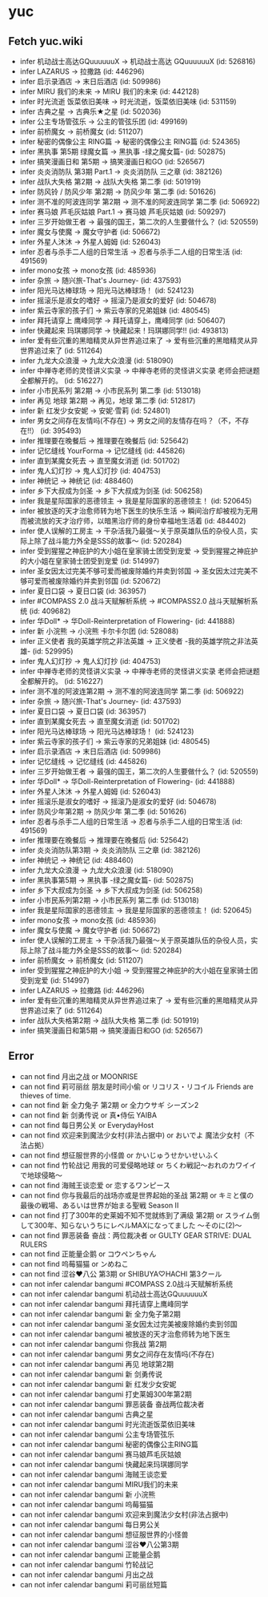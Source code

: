 # yuc
## Fetch yuc.wiki
- infer 机动战士高达GQuuuuuuX -> 机动战士高达 GQuuuuuuX (id: 526816)
- infer LAZARUS -> 拉撒路 (id: 446296)
- infer 启示录酒店 -> 末日后酒店 (id: 509986)
- infer MIRU 我们的未来 -> MIRU 我们的未来 (id: 442128)
- infer 时光流逝 饭菜依旧美味 -> 时光流逝，饭菜依旧美味 (id: 531159)
- infer 古典之星 -> 古典乐★之星 (id: 502036)
- infer 公主专场管弦乐 -> 公主的管弦乐团 (id: 499169)
- infer 前桥魔女 -> 前桥魔女 (id: 511207)
- infer 秘密的偶像公主 RING篇 -> 秘密的偶像公主 RING篇 (id: 524365)
- infer 黑执事 第5期 绿魔女篇 -> 黑执事 -绿之魔女篇- (id: 502875)
- infer 搞笑漫画日和 第5期 -> 搞笑漫画日和GO (id: 526567)
- infer 炎炎消防队 第3期 Part.1 -> 炎炎消防队 三之章 (id: 382126)
- infer 战队大失格 第2期 -> 战队大失格 第二季 (id: 501919)
- infer 防风铃 / 防风少年 第2期 -> 防风少年 第二季 (id: 501626)
- infer 测不准的阿波连同学 第2期 -> 测不准的阿波连同学 第二季 (id: 506922)
- infer 赛马娘 芦毛灰姑娘 Part.1 -> 赛马娘 芦毛灰姑娘 (id: 509297)
- infer 三岁开始做王者 -> 最强的国王，第二次的人生要做什么？ (id: 520559)
- infer 魔女与使魔 -> 魔女守护者 (id: 506672)
- infer 外星人沐沐 -> 外星人姆姆 (id: 526043)
- infer 忍者与杀手二人组的日常生活 -> 忍者与杀手二人组的日常生活 (id: 491569)
- infer mono女孩 -> mono女孩 (id: 485936)
- infer 杂旅 -> 随兴旅-That's Journey- (id: 437593)
- infer 阳光马达棒球场 -> 阳光马达棒球场！ (id: 524123)
- infer 摇滚乐是淑女的嗜好 -> 摇滚乃是淑女的爱好 (id: 504678)
- infer 紫云寺家的孩子们 -> 紫云寺家的兄弟姐妹 (id: 480545)
- infer 拜托请穿上 鹰峰同学 -> 拜托请穿上，鹰峰同学 (id: 506407)
- infer 快藏起来 玛琪娜同学 -> 快藏起来！玛琪娜同学!! (id: 493813)
- infer 爱有些沉重的黑暗精灵从异世界追过来了 -> 爱有些沉重的黑暗精灵从异世界追过来了 (id: 511264)
- infer 九龙大众浪漫 -> 九龙大众浪漫 (id: 518090)
- infer 中禅寺老师的灵怪讲义实录 -> 中禅寺老师的灵怪讲义实录 老师会把谜题全都解开的。 (id: 516227)
- infer 小市民系列 第2期 -> 小市民系列 第二季 (id: 513018)
- infer 再见 地球 第2期 -> 再见，地球 第二季 (id: 512817)
- infer 新 红发少女安妮 -> 安妮·雪莉 (id: 524801)
- infer 男女之间存在友情吗(不存在) -> 男女之间的友情存在吗？（不，不存在!!） (id: 395493)
- infer 推理要在晚餐后 -> 推理要在晚餐后 (id: 525642)
- infer 记忆缝线 YourForma -> 记忆缝线 (id: 445826)
- infer 直到某魔女死去 -> 直至魔女消逝 (id: 501702)
- infer 鬼人幻灯抄 -> 鬼人幻灯抄 (id: 404753)
- infer 神统记 -> 神统记 (id: 488460)
- infer 乡下大叔成为剑圣 -> 乡下大叔成为剑圣 (id: 506258)
- infer 我是星际国家的恶德领主 -> 我是星际国家的恶德领主！ (id: 520645)
- infer 被放逐的天才治愈师转为地下医生的快乐生活 -> 瞬间治疗却被视为无用而被流放的天才治疗师，以暗黑治疗师的身份幸福地生活着 (id: 484402)
- infer 使人误解的工房主 -> 干杂活我乃最强～关于原英雄队伍的杂役人员，实际上除了战斗能力外全是SSS的故事～ (id: 520284)
- infer 受到猩猩之神庇护的大小姐在皇家骑士团受到宠爱 -> 受到猩猩之神庇护的大小姐在皇家骑士团受到宠爱 (id: 514997)
- infer 圣女因太过完美不够可爱而被废除婚约并卖到邻国 -> 圣女因太过完美不够可爱而被废除婚约并卖到邻国 (id: 520672)
- infer 夏日口袋 -> 夏日口袋 (id: 363957)
- infer #COMPASS 2.0 战斗天赋解析系统 -> #COMPASS2.0 战斗天赋解析系统 (id: 409682)
- infer 华Doll* -> 华Doll-Reinterpretation of Flowering- (id: 441888)
- infer 新 小浣熊 -> 小浣熊 卡尔卡尔团 (id: 528088)
- infer 正义使者 我的英雄学院之非法英雄 -> 正义使者 -我的英雄学院之非法英雄- (id: 529995)
- infer 鬼人幻灯抄 -> 鬼人幻灯抄 (id: 404753)
- infer 中禅寺老师的灵怪讲义实录 -> 中禅寺老师的灵怪讲义实录 老师会把谜题全都解开的。 (id: 516227)
- infer 测不准的阿波连第2期 -> 测不准的阿波连同学 第二季 (id: 506922)
- infer 杂旅 -> 随兴旅-That's Journey- (id: 437593)
- infer 夏日口袋 -> 夏日口袋 (id: 363957)
- infer 直到某魔女死去 -> 直至魔女消逝 (id: 501702)
- infer 阳光马达棒球场 -> 阳光马达棒球场！ (id: 524123)
- infer 紫云寺家的孩子们 -> 紫云寺家的兄弟姐妹 (id: 480545)
- infer 启示录酒店 -> 末日后酒店 (id: 509986)
- infer 记忆缝线 -> 记忆缝线 (id: 445826)
- infer 三岁开始做王者 -> 最强的国王，第二次的人生要做什么？ (id: 520559)
- infer 华Doll* -> 华Doll-Reinterpretation of Flowering- (id: 441888)
- infer 外星人沐沐 -> 外星人姆姆 (id: 526043)
- infer 摇滚乐是淑女的嗜好 -> 摇滚乃是淑女的爱好 (id: 504678)
- infer 防风少年第2期 -> 防风少年 第二季 (id: 501626)
- infer 忍者与杀手二人组的日常生活 -> 忍者与杀手二人组的日常生活 (id: 491569)
- infer 推理要在晚餐后 -> 推理要在晚餐后 (id: 525642)
- infer 炎炎消防队第3期 -> 炎炎消防队 三之章 (id: 382126)
- infer 神统记 -> 神统记 (id: 488460)
- infer 九龙大众浪漫 -> 九龙大众浪漫 (id: 518090)
- infer 黑执事第5期 -> 黑执事 -绿之魔女篇- (id: 502875)
- infer 乡下大叔成为剑圣 -> 乡下大叔成为剑圣 (id: 506258)
- infer 小市民系列第2期 -> 小市民系列 第二季 (id: 513018)
- infer 我是星际国家的恶德领主 -> 我是星际国家的恶德领主！ (id: 520645)
- infer mono女孩 -> mono女孩 (id: 485936)
- infer 魔女与使魔 -> 魔女守护者 (id: 506672)
- infer 使人误解的工房主 -> 干杂活我乃最强～关于原英雄队伍的杂役人员，实际上除了战斗能力外全是SSS的故事～ (id: 520284)
- infer 前桥魔女 -> 前桥魔女 (id: 511207)
- infer 受到猩猩之神庇护的大小姐 -> 受到猩猩之神庇护的大小姐在皇家骑士团受到宠爱 (id: 514997)
- infer LAZARUS -> 拉撒路 (id: 446296)
- infer 爱有些沉重的黑暗精灵从异世界追过来了 -> 爱有些沉重的黑暗精灵从异世界追过来了 (id: 511264)
- infer 战队大失格第2期 -> 战队大失格 第二季 (id: 501919)
- infer 搞笑漫画日和第5期 -> 搞笑漫画日和GO (id: 526567)
## Error
- can not find 月出之战 or MOONRISE
- can not find 莉可丽丝 朋友是时间小偷 or リコリス・リコイル Friends are thieves of time.
- can not find 新 全力兔子 第2期 or 全力ウサギ シーズン2
- can not find 新 剑勇传说 or 真•侍伝 YAIBA
- can not find 每日男公关 or EverydayHost
- can not find 欢迎来到魔法少女村(非法占据中) or おいでよ 魔法少女村（不法占拠）
- can not find 想征服世界的小怪兽 or かいじゅうせかいせいふく
- can not find 竹轮战记 用我的可爱侵略地球 or ちくわ戦記～おれのカワイイで地球侵略～
- can not find 海贼王谈恋爱 or 恋するワンピース
- can not find 你与我最后的战场亦或是世界起始的圣战 第2期 or キミと僕の最後の戦場、あるいは世界が始まる聖戦 Season II
- can not find 打了300年的史莱姆不知不觉就练到了满级 第2期 or スライム倒して300年、知らないうちにレベルMAXになってました 〜そのに(2)〜
- can not find 罪恶装备 奋战：两位裁决者 or GULTY GEAR STRIVE: DUAL RULERS
- can not find 正能量企鹅 or コウペンちゃん
- can not find 呜莓猫猫 or ンめねこ
- can not find 涩谷♥八公 第3期 or SHIBUYA♡HACHI 第3クール
- can not infer calendar bangumi #COMPASS 2.0战斗天赋解析系统
- can not infer calendar bangumi 机动战士高达GQuuuuuuX
- can not infer calendar bangumi 拜托请穿上鹰峰同学
- can not infer calendar bangumi 新 全力兔子第2期
- can not infer calendar bangumi 圣女因太过完美被废除婚约卖到邻国
- can not infer calendar bangumi 被放逐的天才治愈师转为地下医生
- can not infer calendar bangumi 你我战 第2期
- can not infer calendar bangumi 男女之间存在友情吗(不存在)
- can not infer calendar bangumi 再见 地球第2期
- can not infer calendar bangumi 新 剑勇传说
- can not infer calendar bangumi 新 红发少女安妮
- can not infer calendar bangumi 打史莱姆300年第2期
- can not infer calendar bangumi 罪恶装备 奋战两位裁决者
- can not infer calendar bangumi 古典之星
- can not infer calendar bangumi 时光流逝饭菜依旧美味
- can not infer calendar bangumi 公主专场管弦乐
- can not infer calendar bangumi 秘密的偶像公主RING篇
- can not infer calendar bangumi 赛马娘芦毛灰姑娘
- can not infer calendar bangumi 快藏起来玛琪娜同学
- can not infer calendar bangumi 海贼王谈恋爱
- can not infer calendar bangumi MIRU我们的未来
- can not infer calendar bangumi 新 小浣熊
- can not infer calendar bangumi 呜莓猫猫
- can not infer calendar bangumi 欢迎来到魔法少女村(非法占据中)
- can not infer calendar bangumi 每日男公关
- can not infer calendar bangumi 想征服世界的小怪兽
- can not infer calendar bangumi 涩谷♥八公第3期
- can not infer calendar bangumi 正能量企鹅
- can not infer calendar bangumi 竹轮战记
- can not infer calendar bangumi 月出之战
- can not infer calendar bangumi 莉可丽丝短篇
